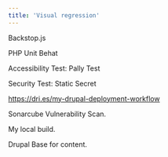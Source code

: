 ```yaml
---
title: 'Visual regression'
---
```


Backstop.js

PHP Unit
Behat

Accessibility Test:
Pally Test

Security Test:
Static
Secret

https://dri.es/my-drupal-deployment-workflow

Sonarcube Vulnerability Scan.

My local build. 

Drupal Base for content.

